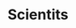 ---
title: Scientits
crosslinks:
- livven
- xkcd
- mildlyvagina
- Animemes
- OldSchoolCool
- AskCulinary
- AppleWhatShouldIBuy
---
